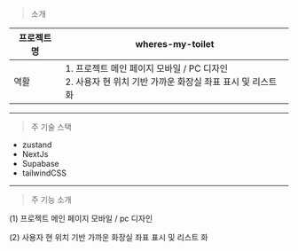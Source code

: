 
> 소개

프로젝트 명 | wheres-my-toilet <br> 
--- | ---
역활 | 1. 프로젝트 메인 페이지 모바일 / PC 디자인 <br> 2. 사용자 현 위치 기반 가까운 화장실 좌표 표시 및 리스트 화 

---

> 주 기술 스택

- zustand
- NextJs
- Supabase
- tailwindCSS

---

> 주 기능 소개

(1) 프로젝트 메인 페이지 모바일 / pc 디자인 

(2) 사용자 현 위치 기반 가까운 화장실 좌표 표시 및 리스트 화 










